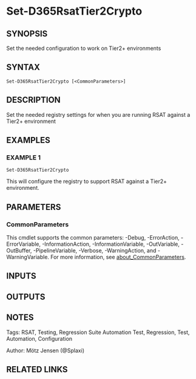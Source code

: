﻿---
external help file: d365fo.tools-help.xml
Module Name: d365fo.tools
online version:
schema: 2.0.0
---

# Set-D365RsatTier2Crypto

## SYNOPSIS
Set the needed configuration to work on Tier2+ environments

## SYNTAX

```
Set-D365RsatTier2Crypto [<CommonParameters>]
```

## DESCRIPTION
Set the needed registry settings for when you are running RSAT against a Tier2+ environment

## EXAMPLES

### EXAMPLE 1
```
Set-D365RsatTier2Crypto
```

This will configure the registry to support RSAT against a Tier2+ environment.

## PARAMETERS

### CommonParameters
This cmdlet supports the common parameters: -Debug, -ErrorAction, -ErrorVariable, -InformationAction, -InformationVariable, -OutVariable, -OutBuffer, -PipelineVariable, -Verbose, -WarningAction, and -WarningVariable. For more information, see [about_CommonParameters](http://go.microsoft.com/fwlink/?LinkID=113216).

## INPUTS

## OUTPUTS

## NOTES
Tags: RSAT, Testing, Regression Suite Automation Test, Regression, Test, Automation, Configuration

Author: Mötz Jensen (@Splaxi)

## RELATED LINKS

